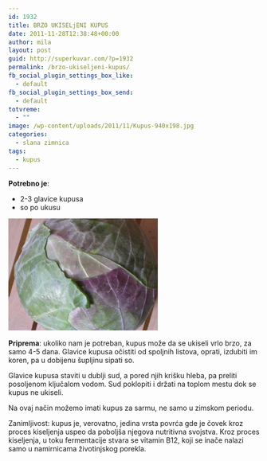 ```yaml
---
id: 1932
title: BRZO UKISELjENI KUPUS
date: 2011-11-28T12:38:48+00:00
author: mila
layout: post
guid: http://superkuvar.com/?p=1932
permalink: /brzo-ukiseljeni-kupus/
fb_social_plugin_settings_box_like:
  - default
fb_social_plugin_settings_box_send:
  - default
totvreme:
  - ""
image: /wp-content/uploads/2011/11/Kupus-940x198.jpg
categories:
  - slana zimnica
tags:
  - kupus
---
```

**Potrebno je**:

  * 2-3 glavice kupusa
  * so po ukusu

<img class="alignnone size-medium wp-image-4591" title="Kupus" src="/wp-content/uploads/2011/11/Kupus-1024x768.jpg" alt="" width="300" height="225" /> 

**Priprema**: ukoliko nam je potreban, kupus može da se ukiseli vrlo brzo, za samo 4-5 dana. Glavice kupusa očistiti od spoljnih listova, oprati, izdubiti im koren, pa u dobijenu šupljinu sipati so.

Glavice kupusa staviti u dublji sud, a pored njih krišku hleba, pa preliti posoljenom ključalom vodom. Sud poklopiti i držati na toplom mestu dok se kupus ne ukiseli.

Na ovaj način možemo imati kupus za sarmu, ne samo u zimskom periodu.

Zanimljivost: kupus je, verovatno, jedina vrsta povrća gde je čovek kroz proces kiseljenja uspeo da poboljša njegova nutritivna svojstva. Kroz proces kiseljenja, u toku fermentacije stvara se vitamin B12, koji se inače nalazi samo u namirnicama životinjskog porekla.